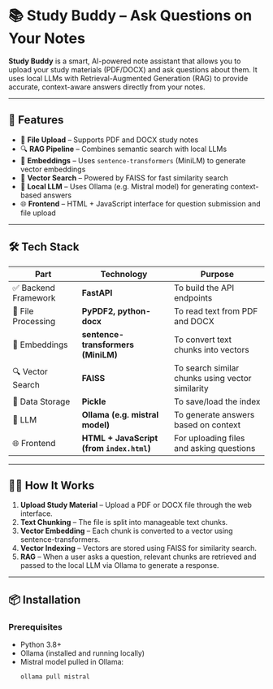 # 📚 Study Buddy – Ask Questions on Your Notes

**Study Buddy** is a smart, AI-powered note assistant that allows you to upload your study materials (PDF/DOCX) and ask questions about them. It uses local LLMs with Retrieval-Augmented Generation (RAG) to provide accurate, context-aware answers directly from your notes.

---

## 🚀 Features

- 📄 **File Upload** – Supports PDF and DOCX study notes
- 🔍 **RAG Pipeline** – Combines semantic search with local LLMs
- 🧠 **Embeddings** – Uses `sentence-transformers` (MiniLM) to generate vector embeddings
- 🔎 **Vector Search** – Powered by FAISS for fast similarity search
- 🤖 **Local LLM** – Uses Ollama (e.g. Mistral model) for generating context-based answers
- 🌐 **Frontend** – HTML + JavaScript interface for question submission and file upload

---

## 🛠️ Tech Stack

| Part                 | Technology                                | Purpose                                          |
| -------------------- | ------------------------------------------| ------------------------------------------------ |
| ✅ Backend Framework | **FastAPI**                               | To build the API endpoints                       |
| 📄 File Processing  | **PyPDF2, python-docx**                   | To read text from PDF and DOCX                   |
| 🧠 Embeddings       | **sentence-transformers (MiniLM)**        | To convert text chunks into vectors              |
| 🔍 Vector Search    | **FAISS**                                 | To search similar chunks using vector similarity |
| 💾 Data Storage     | **Pickle**                                | To save/load the index                           |
| 🤖 LLM              | **Ollama (e.g. mistral model)**           | To generate answers based on context             |
| 🌐 Frontend         | **HTML + JavaScript (from `index.html`)** | For uploading files and asking questions         |

---

## 🧑‍💻 How It Works

1. **Upload Study Material** – Upload a PDF or DOCX file through the web interface.
2. **Text Chunking** – The file is split into manageable text chunks.
3. **Vector Embedding** – Each chunk is converted to a vector using sentence-transformers.
4. **Vector Indexing** – Vectors are stored using FAISS for similarity search.
5. **RAG** – When a user asks a question, relevant chunks are retrieved and passed to the local LLM via Ollama to generate a response.

---

## 📦 Installation

### Prerequisites

- Python 3.8+
- Ollama (installed and running locally)
- Mistral model pulled in Ollama:  
  ```bash
  ollama pull mistral
